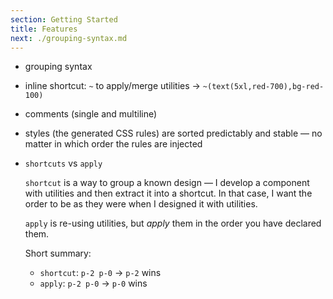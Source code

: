 ```yaml
---
section: Getting Started
title: Features
next: ./grouping-syntax.md
---
```


- grouping syntax
- inline shortcut: `~` to apply/merge utilities -> `~(text(5xl,red-700),bg-red-100)`
- comments (single and multiline)
- styles (the generated CSS rules) are sorted predictably and stable — no matter in which order the rules are injected

- `shortcuts` vs `apply`

  `shortcut` is a way to group a known design — I develop a component with utilities and then extract it into a shortcut. In that case, I want the order to be as they were when I designed it with utilities.

  `apply` is re-using utilities, but _apply_ them in the order you have declared them.

  Short summary:

  - `shortcut`: `p-2 p-0` -> `p-2` wins
  - `apply`: `p-2 p-0` -> `p-0` wins
